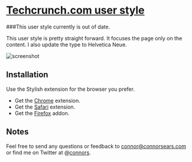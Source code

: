 # [Techcrunch.com user style](http://connors.github.io/simple-user-styles/#techcrunch)

###This user style currently is out of date. 

This user style is pretty straight forward. It focuses the page only on the content. I also update the type to Helvetica Neue.

<img src="https://raw.github.com/connors/techcrunch-user-style/master/screenshot.png" alt="screenshot" />

## Installation
Use the Stylish extension for the browser you prefer.  
 * Get the [Chrome][3] extension.
 * Get the [Safari][4] extension.
 * Get the [Firefox][5] addon.

## Notes
Feel free to send any questions or feedback to [connor@connorsears.com][1] or find me on Twitter at @[connors][2].


[1]: mailto:connor@connorsears.com        "Email Connor"
[2]: http://twitter.com/connors            "Connor Sears on Twitter"
[3]: https://chrome.google.com/webstore/detail/stylish/fjnbnpbmkenffdnngjfgmeleoegfcffe "Stylish for Chrome"
[4]: http://sobolev.us/stylish/ "Stylish for Safari"
[5]: https://addons.mozilla.org/fr/firefox/addon/stylish/ "Stylish for Firefox"
